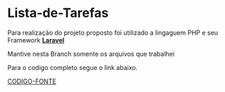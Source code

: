 # Lista-de-Tarefas

Para realização do projeto proposto foi utilizado a lingaguem PHP e seu Framework **[Laravel](https://laravel.com/)**<br>

Mantive nesta Branch somente os arquivos que trabalhei<br>

Para o codigo completo segue o link abaixo.

[CODIGO-FONTE]() 

